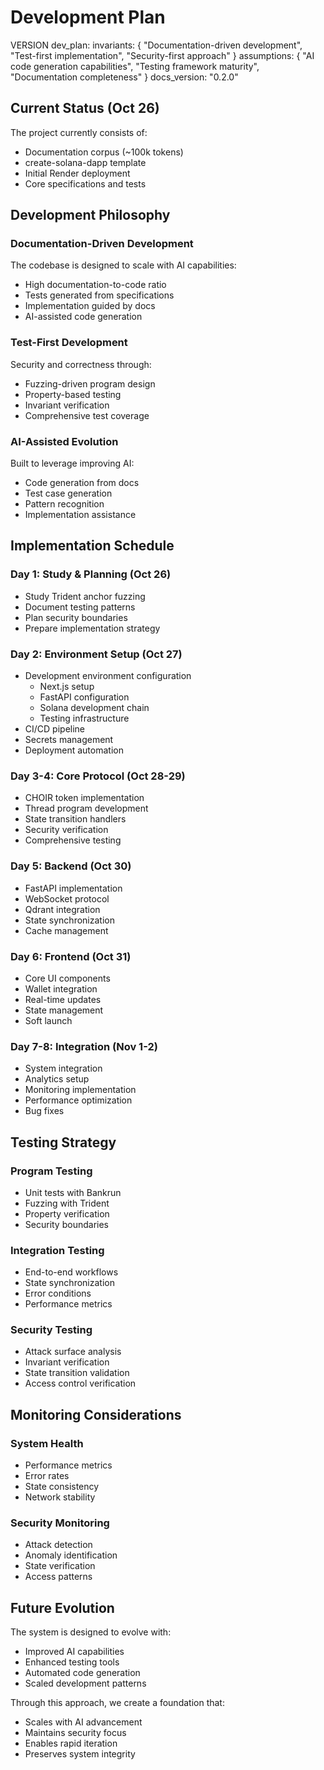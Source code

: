 # Development Plan

VERSION dev_plan:
invariants: {
"Documentation-driven development",
"Test-first implementation",
"Security-first approach"
}
assumptions: {
"AI code generation capabilities",
"Testing framework maturity",
"Documentation completeness"
}
docs_version: "0.2.0"

## Current Status (Oct 26)

The project currently consists of:

- Documentation corpus (~100k tokens)
- create-solana-dapp template
- Initial Render deployment
- Core specifications and tests

## Development Philosophy

### Documentation-Driven Development

The codebase is designed to scale with AI capabilities:

- High documentation-to-code ratio
- Tests generated from specifications
- Implementation guided by docs
- AI-assisted code generation

### Test-First Development

Security and correctness through:

- Fuzzing-driven program design
- Property-based testing
- Invariant verification
- Comprehensive test coverage

### AI-Assisted Evolution

Built to leverage improving AI:

- Code generation from docs
- Test case generation
- Pattern recognition
- Implementation assistance

## Implementation Schedule

### Day 1: Study & Planning (Oct 26)

- Study Trident anchor fuzzing
- Document testing patterns
- Plan security boundaries
- Prepare implementation strategy

### Day 2: Environment Setup (Oct 27)

- Development environment configuration
  - Next.js setup
  - FastAPI configuration
  - Solana development chain
  - Testing infrastructure
- CI/CD pipeline
- Secrets management
- Deployment automation

### Day 3-4: Core Protocol (Oct 28-29)

- CHOIR token implementation
- Thread program development
- State transition handlers
- Security verification
- Comprehensive testing

### Day 5: Backend (Oct 30)

- FastAPI implementation
- WebSocket protocol
- Qdrant integration
- State synchronization
- Cache management

### Day 6: Frontend (Oct 31)

- Core UI components
- Wallet integration
- Real-time updates
- State management
- Soft launch

### Day 7-8: Integration (Nov 1-2)

- System integration
- Analytics setup
- Monitoring implementation
- Performance optimization
- Bug fixes

## Testing Strategy

### Program Testing

- Unit tests with Bankrun
- Fuzzing with Trident
- Property verification
- Security boundaries

### Integration Testing

- End-to-end workflows
- State synchronization
- Error conditions
- Performance metrics

### Security Testing

- Attack surface analysis
- Invariant verification
- State transition validation
- Access control verification

## Monitoring Considerations

### System Health

- Performance metrics
- Error rates
- State consistency
- Network stability

### Security Monitoring

- Attack detection
- Anomaly identification
- State verification
- Access patterns

## Future Evolution

The system is designed to evolve with:

- Improved AI capabilities
- Enhanced testing tools
- Automated code generation
- Scaled development patterns

Through this approach, we create a foundation that:

- Scales with AI advancement
- Maintains security focus
- Enables rapid iteration
- Preserves system integrity
